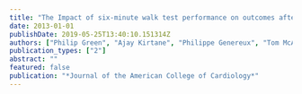 ```yaml
---
title: "The Impact of six-minute walk test performance on outcomes after transcatheter aortic valve replacement: insights from the PARTNER trial"
date: 2013-01-01
publishDate: 2019-05-25T13:40:10.151314Z
authors: ["Philip Green", "Ajay Kirtane", "Philippe Genereux", "Tom McAndrew", "Irene Hueter", "Maria Alu", "Suzanne Arnold", "Nirat Beohar", "Charanjit Rihal", "Michael Mack", " others"]
publication_types: ["2"]
abstract: ""
featured: false
publication: "*Journal of the American College of Cardiology*"
---
```


